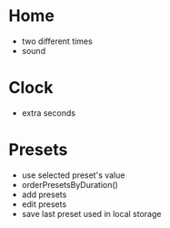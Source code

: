 # Home

-   two different times
-   sound

# Clock

-   extra seconds

# Presets

-   use selected preset's value
-   orderPresetsByDuration()
-   add presets
-   edit presets
-   save last preset used in local storage

